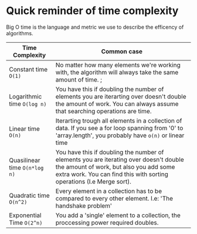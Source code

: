 

# Quick reminder of time complexity 

Big O time is the language and metric we use to describe the efficency of algorithms. 

| Time Complexity  | Common case  |
|-------|-------|
|  Constant time `O(1)` |  No matter how many elements we're working with, the algorithm will always take the same amount of time. ;  |
|  Logarithmic time `O(log n)`  |  You have this if doubling the number of elements you are iterarting over doesn't double the amount of work. You can always assume that searching operations are  time.   |
|  Linear time `O(n)` |  Iterarting trough all elements in a collection of data. If you see a for loop spanning from '0' to 'array.length', you probably have `o(n)` or linear time    |
|  Quasilinear time `O(n*log n)`  | You have this if doubling the number of elements you are iterating over doesn't double the amount of work, but also you add some extra work. You can find this with sorting operations (I.e Merge sort).  
|  Quadratic time `O(n^2)`  |  Every element in a collection has to be compared to every other element. I.e: 'The handshake problem'
| Exponential Time `O(2^n)`| You add a 'single' element to a collection, the proccessing power required doubles. 
